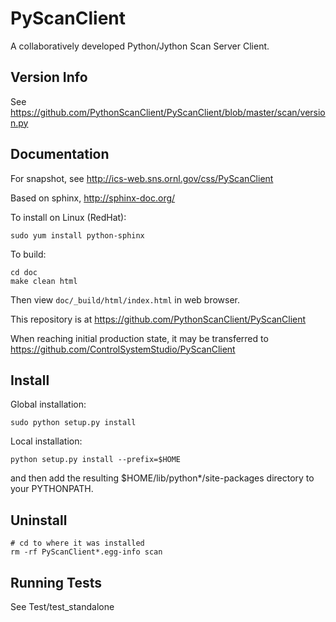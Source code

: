 PyScanClient
============
A collaboratively developed Python/Jython Scan Server Client.

Version Info
------------

See https://github.com/PythonScanClient/PyScanClient/blob/master/scan/version.py

Documentation
-------------

For snapshot, see http://ics-web.sns.ornl.gov/css/PyScanClient

Based on sphinx, http://sphinx-doc.org/

To install on Linux (RedHat):
    
    sudo yum install python-sphinx

To build:

    cd doc
    make clean html

Then view `doc/_build/html/index.html` in web browser.


This repository is at https://github.com/PythonScanClient/PyScanClient

When reaching initial production state, it may be transferred to https://github.com/ControlSystemStudio/PyScanClient

Install
-------

Global installation:

    sudo python setup.py install
   
Local installation:
   
    python setup.py install --prefix=$HOME
   
and then add the resulting $HOME/lib/python*/site-packages directory to your PYTHONPATH.

Uninstall
---------

    # cd to where it was installed
    rm -rf PyScanClient*.egg-info scan 

Running Tests
-------------

See Test/test_standalone
